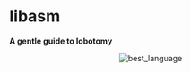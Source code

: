 # libasm
**A gentle guide to lobotomy**

<div align="center">

![best_language](https://github.com/spookier/libasm/assets/77325667/3a7ea47e-d004-492b-8fb9-8802bfd0eec7)

</div>
